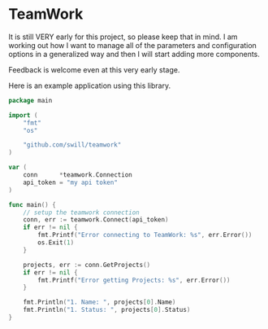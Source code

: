 TeamWork
========

It is still VERY early for this project, so please keep that in mind.  I am working out how I want to manage all of the parameters and configuration options in a generalized way and then I will start adding more components.

Feedback is welcome even at this very early stage.

Here is an example application using this library.
```go
package main

import (
	"fmt"
	"os"

	"github.com/swill/teamwork"
)

var (
	conn      *teamwork.Connection
	api_token = "my api token"
)

func main() {
	// setup the teamwork connection
	conn, err := teamwork.Connect(api_token)
	if err != nil {
		fmt.Printf("Error connecting to TeamWork: %s", err.Error())
		os.Exit(1)
	}

	projects, err := conn.GetProjects()
	if err != nil {
		fmt.Printf("Error getting Projects: %s", err.Error())
	}

	fmt.Println("1. Name: ", projects[0].Name)
	fmt.Println("1. Status: ", projects[0].Status)
}
```